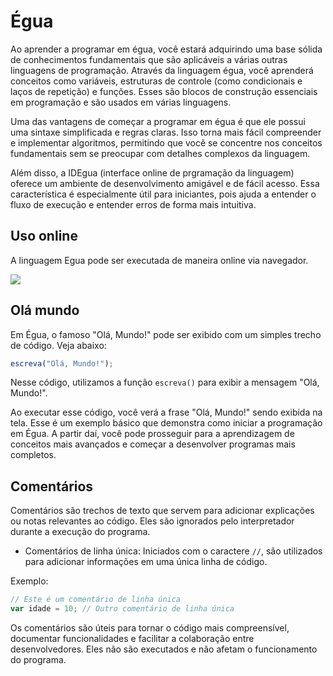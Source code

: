 # Égua

Ao aprender a programar em égua, você estará adquirindo uma base sólida de conhecimentos fundamentais que são aplicáveis ​​a várias outras linguagens de programação. Através da linguagem égua, você aprenderá conceitos como variáveis, estruturas de controle (como condicionais e laços de repetição) e funções. Esses são blocos de construção essenciais em programação e são usados em várias linguagens.

Uma das vantagens de começar a programar em égua é que ele possui uma sintaxe simplificada e regras claras. Isso torna mais fácil compreender e implementar algoritmos, permitindo que você se concentre nos conceitos fundamentais sem se preocupar com detalhes complexos da linguagem.

Além disso, a IDEgua (interface online de prgramação da linguagem) oferece um ambiente de desenvolvimento amigável e de fácil acesso. Essa característica é especialmente útil para iniciantes, pois ajuda a entender o fluxo de execução e entender erros de forma mais intuitiva.

## Uso online
A linguagem Egua pode ser executada de maneira online via navegador.

<a href="https://egua.dev/idegua" target="_blank">
    <img src="https://img.shields.io/badge/Égua-Online-red?style=for-the-badge&logo=appveyor">
</a>

## Olá mundo

Em Égua, o famoso "Olá, Mundo!" pode ser exibido com um simples trecho de código. Veja abaixo:

```js
escreva("Olá, Mundo!");
```

Nesse código, utilizamos a função `escreva()` para exibir a mensagem "Olá, Mundo!".

Ao executar esse código, você verá a frase "Olá, Mundo!" sendo exibida na tela. Esse é um exemplo básico que demonstra como iniciar a programação em Égua. A partir daí, você pode prosseguir para a aprendizagem de conceitos mais avançados e começar a desenvolver programas mais completos.

## Comentários
Comentários são trechos de texto que servem para adicionar explicações ou notas relevantes ao código. Eles são ignorados pelo interpretador durante a execução do programa.

- Comentários de linha única: Iniciados com o caractere `//`, são utilizados para adicionar informações em uma única linha de código.

Exemplo:
```js
// Este é um comentário de linha única
var idade = 10; // Outro comentário de linha única
```

Os comentários são úteis para tornar o código mais compreensível, documentar funcionalidades e facilitar a colaboração entre desenvolvedores. Eles não são executados e não afetam o funcionamento do programa.